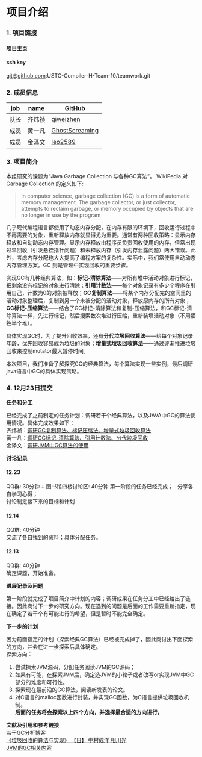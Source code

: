 # 项目介绍
### 1. 项目链接
#### [项目主页](https://github.com/USTC-Compiler-H-Team-10/teamwork.git)
#### ssh key 
git@github.com:USTC-Compiler-H-Team-10/teamwork.git

### 2. 成员信息
 | job  |  name  |    GitHub      |
 | ---- | ------ | -------------- |
 | 队长 | 齐炜祯 |[ qiweizhen](https://github.com/qiweizhen)      |
 | 成员 | 黄一凡 | [GhostScreaming](https://github.com/GhostScreaming) | 
 | 成员 | 金泽文 | [leo2589](https://github.com/leo2589)        |

### 3. 项目简介
本组研究的课题为“Java Garbage Collection 与各种GC算法”。
WikiPedia 对 Garbage Collection 的定义如下:

>In computer science, garbage collection (GC) is a form of automatic memory management. The garbage collector, or just collector, attempts to reclaim garbage, or memory occupied by objects that are no longer in use by the program

几乎现代编程语言都使用了动态内存分配，在内存有限的环境下，回收运行过程中不再需要的对象，重新释放内存就显得尤为重要。通常有两种回收策略：显示内存释放和自动动态内存管理。显示内存释放由程序员负责回收使用的内存，但常出现过早回收（引发悬挂指针问题）和未释放内存（引发内存泄露问题）两大错误。此外，考虑内存分配也大大提高了编程方案的复杂性。实际中，我们常使用自动动态内存管理方案。GC 则是管理中实现回收的重要步骤。

实现GC有几种经典算法，如：**标记-清除算法**——对所有堆中活动对象进行标记，把剩余没有标记的对象进行清除；**引用计数法**——每个对象记录有多少个程序在引用自己，计数为0的对象被释放；**GC复制算法**——将某个内存分配完的空间里的活动对象整理后，复制到另一个未被分配的活动对象，释放原内存的所有对象；**GC标记-压缩算法**——结合了GC标记-清除算法和复制-压缩算法，和GC标记-清除算法一样，先进行标记，然后搜索数次堆进行压缩，重新装填活动对象（不用牺牲半个堆）。

具体实现GC时，为了提升回收效率，还有**分代垃圾回收算法**——给每个对象记录年龄，优先回收容易成为垃圾的对象；**增量式垃圾回收算法**——通过逐渐推进垃圾回收来控制mutator最大暂停时间。

本次项目，我们准备了解探究GC的经典算法，每个算法实现一些实例，最后调研java语言中GC的具体实现策略。
 
### 4. 12月23日提交
**任务和分工**  

已经完成了之前制定的任务计划：调研若干个经典算法，以及JAVA中GC的算法使用情况。具体完成效果如下：  
齐炜祯：[调研GC复制算法、标记压缩法、增量式垃圾回收算法](https://github.com/USTC-Compiler-H-Team-10/teamwork/blob/master/Algotirhms.md)  
黄一凡：[调研GC标记-清除算法、引用计数法、分代垃圾回收](https://github.com/USTC-Compiler-H-Team-10/teamwork/blob/master/Algorithm%20by%20Fan.md)  
金泽文：[调研JVM中GC算法的使用](https://github.com/USTC-Compiler-H-Team-10/teamwork/blob/master/notes_for_JVM.md)

**讨论记录**  
#### 12.23
QQ群: 30分钟 + 图书馆四楼讨论区: 40分钟
第一阶段的任务已经完成；  
分享各自学习心得；  
讨论制定接下来的目标和计划
#### 12.14
QQ群: 40分钟  
交流了各自找到的资料；具体分配任务。
#### 12.13
QQ群: 40分钟  
确定课题，开始准备。  

**进展记录及问题**

第一阶段就完成了项目简介中计划的内容；调研成果在任务分工中已经给出了链接。因此商讨下一步的研究方向。现在遇到的问题是后面的工作需要重新指定，现在确定了若干个有可能进行的希望，但是暂时不能完全确定。

**下一步的计划**  

因为前面指定的计划（探索经典GC算法）已经被完成掉了，因此商讨出下面探索的方向，并会在进一步探索后具体确定。  
探索方向：  
1. 尝试探索JVM源码，分配任务阅读JVM的GC源码；
2. 如果有可能，在探索JVM后，确定造JVM的小轮子或者改写or实现JVM中GC部分的难度和可行性。
3. 探索现在最前沿的GC算法，阅读新发表的论文。
4. 对C语言的malloc函数进行封装，并实现GC函数，为C语言提供垃圾回收机制。  
**后面的任务将会探索以上四个方向，并选择最合适的方向进行。**

**文献及引用和参考链接**  
若干GC分析博客  
[《垃圾回收的算法与实现》 【日】 中村成洋 相川光](https://www.amazon.cn/dp/B01JZS0AO8 )  
[JVM的GC相关内容](https://javapapers.com/java/how-java-garbage-collection-works)
